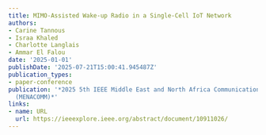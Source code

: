 ```yaml
---
title: MIMO-Assisted Wake-up Radio in a Single-Cell IoT Network
authors:
- Carine Tannous
- Israa Khaled
- Charlotte Langlais
- Ammar El Falou
date: '2025-01-01'
publishDate: '2025-07-21T15:00:41.945487Z'
publication_types:
- paper-conference
publication: '*2025 5th IEEE Middle East and North Africa Communications Conference
  (MENACOMM)*'
links:
- name: URL
  url: https://ieeexplore.ieee.org/abstract/document/10911026/
---
```

